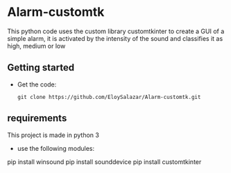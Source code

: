 # Alarm-customtk
This python code uses the custom library customtkinter to create a GUI of a simple alarm, it is activated by the intensity of the sound and classifies it as high, medium or low

## Getting started
- Get the code:
    ```
    git clone https://github.com/EloySalazar/Alarm-customtk.git 
    ```
## requirements
This project is made in python 3
- use the following modules:

pip install winsound
pip install sounddevice
pip install customtkinter
